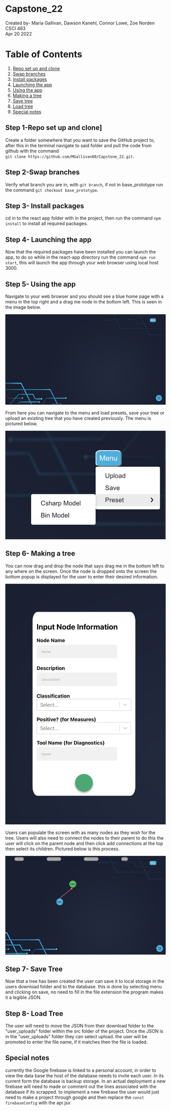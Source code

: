 # Capstone_22

Created by- Maria Gallivan, Dawson Kanehl, Connor Lowe, Zoe Norden <br />
CSCI 483 <br />
Apr 20 2022 <br />


# Table of Contents
1. [Repo set up and clone](#1)
2. [Swap branches](#2)
3. [Install packages](#3)
4. [Launching the app](#4)
5. [Using the app](#5)
6. [Making a tree](#6)
7. [Save tree](#7)
8. [Load tree](#8)
9. [Special notes](#9)


## Step 1-Repo set up and clone] <a name="1"></a>

Create a folder somewhere that you want to save the GitHub project to, after this in the terminal navigate to said folder and pull the code from github with the command<br /> `git clone https://github.com/MGallivan00/Capstone_22.git`.


## Step 2-Swap branches <a name="2"></a>

Verify what branch you are in, with `git branch`, if not in base_prototype run the command `git checkout base_prototype`.

## Step 3- Install packages <a name="3"></a>

cd in to the react app folder with in the project, then run the command `npm install` to install all required packages.

## Step 4- Launching the app <a name="4"></a>

Now that the required packages have been installed you can launch the app, to do so while in the react-app directory run the command `npm run start`, this will launch the app through your web browser using local host 3000.

## Step 5- Using the app <a name="5"></a>

Navigate to your web browser and you should see a blue home page with a menu in the top right and a drag me node in the bottom left. This is seen in the image below.

![background](/images/background.png)

From here you can navigate to the menu and load presets, save your tree or upload an existing tree that you have created previously. The menu is pictured below.

![menu](/images/menu.png)

## Step 6- Making a tree <a name="6"></a>

You can now drag and drop the node that says drag me in the bottom left to any where on the screen. Once the node is dropped onto the screen the bottom popup is displayed for the user to enter their desired information.

![Tree](/images/nodeDragNdrop.png)

Users can populate the screen with as many nodes as they wish for the tree. Users will also need to connect the nodes to their parent to do this the user will click on the parent node and then click add connections at the top then select its children. Pictured below is this process.

![connect](/images/connect.png)

## Step 7- Save Tree <a name="7"></a>

Now that a tree has been created the user can save it to local storage in the users download folder and to the database. this is done by selecting menu and clicking on save, no need to fill in the file extension the program makes it a legible JSON.


## Step 8- Load Tree <a name="8"></a>

The user will need to move the JSON from their download folder to the "user_uploads" folder within the src folder of the project. Once the JSON is in the "user_uploads" folder they can select upload. the user will be promoted to enter the file name, if it matches then the file is loaded.




## Special notes <a name="9"></a>

currently the Google firebase is linked to a personal account, in order to view the data base the host of the database needs to invite each user. In its current form the database is backup storage. In an actual deployment a new firebase will need to made or comment out the lines associated with the database if its scrapped. to implement a new firebase the user would just need to make a project through google and then replace the `const firebaseConfig` with the apr.jsx
